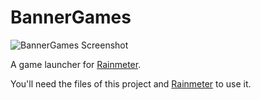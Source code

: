 # BannerGames
![BannerGames Screenshot](http://i.imgur.com/aGDosCQ.png)

A game launcher for [Rainmeter](http://rainmeter.net/).

You'll need the files of this project and [Rainmeter](http://rainmeter.net/) to use it.
